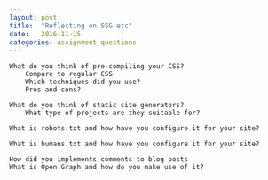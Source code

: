 ```yaml
---
layout: post
title:  "Reflecting on SSG etc"
date:   2016-11-15
categories: assignment questions
---
```


    What do you think of pre-compiling your CSS?
        Compare to regular CSS
        Which techniques did you use?
        Pros and cons?

    What do you think of static site generators?
        What type of projects are they suitable for?

    What is robots.txt and how have you configure it for your site?

    What is humans.txt and how have you configure it for your site?

    How did you implements comments to blog posts
    What is Open Graph and how do you make use of it?
